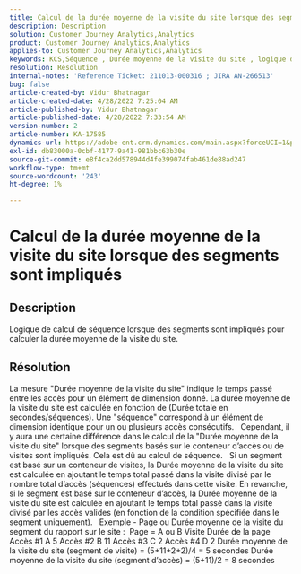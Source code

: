 ```yaml
---
title: Calcul de la durée moyenne de la visite du site lorsque des segments sont impliqués
description: Description
solution: Customer Journey Analytics,Analytics
product: Customer Journey Analytics,Analytics
applies-to: Customer Journey Analytics,Analytics
keywords: KCS,Séquence , Durée moyenne de la visite du site , logique de séquence
resolution: Resolution
internal-notes: 'Reference Ticket: 211013-000316 ; JIRA AN-266513'
bug: false
article-created-by: Vidur Bhatnagar
article-created-date: 4/28/2022 7:25:04 AM
article-published-by: Vidur Bhatnagar
article-published-date: 4/28/2022 7:33:54 AM
version-number: 2
article-number: KA-17585
dynamics-url: https://adobe-ent.crm.dynamics.com/main.aspx?forceUCI=1&pagetype=entityrecord&etn=knowledgearticle&id=5e824c51-c4c6-ec11-a7b6-0022480a1d64
exl-id: db83000a-0cbf-4177-9a41-981bbc63b30e
source-git-commit: e8f4ca2dd578944d4fe399074fab461de88ad247
workflow-type: tm+mt
source-wordcount: '243'
ht-degree: 1%

---
```


# Calcul de la durée moyenne de la visite du site lorsque des segments sont impliqués

## Description

Logique de calcul de séquence lorsque des segments sont impliqués pour calculer la durée moyenne de la visite du site. 

## Résolution


La mesure &quot;Durée moyenne de la visite du site&quot; indique le temps passé entre les accès pour un élément de dimension donné. La durée moyenne de la visite du site est calculée en fonction de (Durée totale en secondes/séquences). Une &quot;séquence&quot; correspond à un élément de dimension identique pour un ou plusieurs accès consécutifs.
 
Cependant, il y aura une certaine différence dans le calcul de la &quot;Durée moyenne de la visite du site&quot; lorsque des segments basés sur le conteneur d’accès ou de visites sont impliqués. Cela est dû au calcul de séquence.
 
Si un segment est basé sur un conteneur de visites, la Durée moyenne de la visite du site est calculée en ajoutant le temps total passé dans la visite divisé par le nombre total d’accès (séquences) effectués dans cette visite.
En revanche, si le segment est basé sur le conteneur d’accès, la Durée moyenne de la visite du site est calculée en ajoutant le temps total passé dans la visite divisé par les accès valides (en fonction de la condition spécifiée dans le segment uniquement).
 
Exemple - Page ou Durée moyenne de la visite du segment du rapport sur le site :  Page = A ou B Visite Durée de la page Accès #1 A 5 Accès #2 B 11 Accès #3 C 2 Accès #4 D 2 Durée moyenne de la visite du site (segment de visite) = (5+11+2+2)/4 = 5 secondes Durée moyenne de la visite du site (segment d’accès) = (5+11)/2 = 8 secondes
